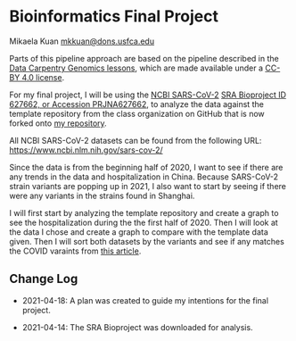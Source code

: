 # Bioinformatics Final Project
Mikaela Kuan
mkkuan@dons.usfca.edu

Parts of this pipeline approach are based on the pipeline described in the [Data Carpentry Genomics lessons](https://datacarpentry.org/genomics-workshop/), which are made available under a [CC-BY 4.0 license](https://creativecommons.org/licenses/by/4.0/).

For my final project, I will be using the [NCBI SARS-CoV-2](https://www.ncbi.nlm.nih.gov/sars-cov-2/) [SRA Bioproject ID 627662, or Accession PRJNA627662](https://www.ncbi.nlm.nih.gov/bioproject/627662), to analyze the data against the template repository from the class organization on GitHub that is now forked onto [my repository](https://github.com/mkkuan/mkkuan-bioinformatics-final-project).

All NCBI SARS-CoV-2 datasets can be found from the following URL: https://www.ncbi.nlm.nih.gov/sars-cov-2/

Since the data is from the beginning half of 2020, I want to see if there are any trends in the data and hospitalization in China. Because SARS-CoV-2 strain variants are popping up in 2021, I also want to start by seeing if there were any variants in the strains found in Shanghai.

I will first start by analyzing the template repository and create a graph to see the hospitalization during the the first half of 2020. Then I will look at the data I chose and create a graph to compare with the template data given. Then I will sort both datasets by the variants and see if any matches the COVID varaints from [this article](https://www.nytimes.com/interactive/2021/health/coronavirus-variant-tracker.html).

## Change Log
* 2021-04-18: A plan was created to guide my intentions for the final project.

* 2021-04-14: The SRA Bioproject was downloaded for analysis.
